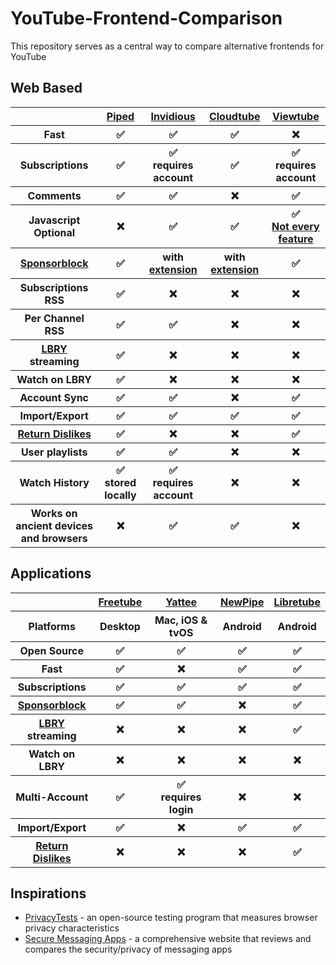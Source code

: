 # YouTube-Frontend-Comparison
This repository serves as a central way to compare alternative frontends for YouTube

## Web Based
<table>
  <tr>
    <th> </th>
    <th><a href="https://github.com/TeamPiped/Piped">Piped</a></th>
    <th><a href="https://github.com/iv-org/invidious">Invidious</a></th>
    <th><a href="https://sr.ht/~cadence/tube">Cloudtube</a></th>
    <th><a href="https://github.com/ViewTube/viewtube-vue">Viewtube</a></th>
  </tr>
  <tr>
    <th>Fast</th>
    <th>✅</th>
    <th>✅</th>
    <th>✅</th>
    <th>❌</th>
  </tr>
  <tr>
    <th>Subscriptions</th>
    <th>✅</th>
    <th>✅ <br /> requires account</th>
    <th>✅</th>
    <th>✅ <br /> requires account</th>
  </tr>
  <tr>
    <th>Comments</th>
    <th>✅</th>
    <th>✅</th>
    <th>❌</th>
    <th>✅</th>
  </tr>
  <tr>
    <th>Javascript Optional</th>
    <th>❌</th>
    <th>✅</th>
    <th>✅</th>
    <th>✅ <br /><a href="https://github.com/ViewTube/viewtube-vue/issues/2#issuecomment-1057513500">Not every feature</a></th>
  </tr>
  <tr>
    <th><a href="https://github.com/ajayyy/SponsorBlock">Sponsorblock</a></th>
    <th>✅</th>
    <th>with <a href="https://github.com/ajayyy/SponsorBlock">extension</a></th>
    <th>with <a href="https://github.com/ajayyy/SponsorBlock">extension</a></th>
    <th>✅</th>
  </tr>
  <tr>
    <th>Subscriptions RSS</th>
    <th>✅</th>
    <th>❌</th>
    <th>❌</th>
    <th>❌</th>
  </tr>
  <tr>
    <th>Per Channel RSS</th>
    <th>✅</th>
    <th>✅</th>
    <th>❌</th>
    <th>❌</th>
  </tr>
  <tr>
    <th><a href="https://github.com/lbryio/lbry-desktop">LBRY</a> streaming</th>
    <th>✅</th>
    <th>❌</th>
    <th>❌</th>
    <th>❌</th>
  </tr>
  <tr>
    <th>Watch on LBRY</th>
    <th>✅</th>
    <th>❌</th>
    <th>❌</th>
    <th>❌</th>
  </tr>
  <tr>
    <th>Account Sync</th>
    <th>✅</th>
    <th>✅</th>
    <th>❌</th>
    <th>✅</th>
  </tr>
  <tr>
    <th>Import/Export</th>
    <th>✅</th>
    <th>✅</th>
    <th>✅</th>
    <th>✅</th>
  </tr>
  <tr>
    <th><a href="https://github.com/Anarios/return-youtube-dislike">Return Dislikes</a></th>
    <th>✅</th>
    <th>❌</th>
    <th>❌</th>
    <th>✅</th>
  </tr>
  <tr>
    <th>User playlists</th>
    <th>✅</th>
    <th>✅</th>
    <th>❌</th>
    <th>❌</th>
  </tr>
  <tr>
    <th>Watch History</th>
    <th>✅ <br /> stored locally</th>
    <th>✅ <br /> requires account</th>
    <th>❌</th>
    <th>❌</th>
  </tr>
  <tr>
    <th>Works on ancient devices and browsers</th>
    <th>❌</th>
    <th>✅</th>
    <th>✅</th>
    <th>❌</th>
  </tr>
 </table>

## Applications
<table>
  <tr>
    <th></th>
    <th><a href="https://github.com/FreeTubeApp/FreeTube">Freetube</a></th>
    <th><a href="https://github.com/yattee/yattee">Yattee</a></th>
    <th><a href="https://github.com/TeamNewPipe/NewPipe">NewPipe</a></th>
    <th><a href="https://github.com/libre-tube/LibreTube">Libretube</a></th>
  </tr>
  <tr>
    <th>Platforms</th>
    <th>Desktop</th>
    <th>Mac, iOS & tvOS</th>
    <th>Android</th>
    <th>Android</th>
  </tr>
  <tr>
    <th>Open Source</th>
    <th>✅</th>
    <th>✅</th>
    <th>✅</th>
    <th>✅</th>
  </tr>
  <tr>
    <th>Fast</th>
    <th>✅</th>
    <th>❌</th>
    <th>✅</th>
    <th>✅</th>
  </tr>
  <tr>
    <th>Subscriptions</th>
    <th>✅</th>
    <th>✅</th>
    <th>✅</th>
    <th>✅</th>
  </tr>
  <tr>
    <th><a href="https://github.com/ajayyy/SponsorBlock">Sponsorblock</a></th>
    <th>✅</th>
    <th>✅</th>
    <th>❌</th>
    <th>✅</th>
  </tr>
  <tr>
    <th><a href="https://github.com/lbryio/lbry-desktop">LBRY</a> streaming</th>
    <th>❌</th>
    <th>❌</th>
    <th>❌</th>
    <th>✅</th>
  </tr>
  <tr>
    <th>Watch on LBRY</th>
    <th>❌</th>
    <th>❌</th>
    <th>❌</th>
    <th>❌</th>
  </tr>
  <tr>
    <th>Multi-Account</th>
    <th>✅</th>
    <th>✅<br />requires login</th>
    <th>❌</th>
    <th>❌</th>
  </tr>
  <tr>
    <th>Import/Export</th>
    <th>✅</th>
    <th>❌</th>
    <th>✅</th>
    <th>✅</th>
  </tr>
  <tr>
    <th><a href="https://github.com/Anarios/return-youtube-dislike">Return Dislikes</a></th>
    <th>❌</th>
    <th>❌</th>
    <th>❌</th>
    <th>✅</th>
  </tr>
</table>

## Inspirations
- [PrivacyTests](https://privacytests.org) - an open-source testing program that measures browser privacy characteristics
- [Secure Messaging Apps](https://www.securemessagingapps.com) - a comprehensive website that reviews and compares the security/privacy of messaging apps 
